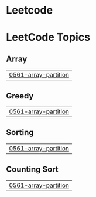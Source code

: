 # Leetcode
<!---LeetCode Topics Start-->
# LeetCode Topics
## Array
|  |
| ------- |
| [0561-array-partition](https://github.com/aneesh-vishwa/Leetcode/tree/master/0561-array-partition) |
## Greedy
|  |
| ------- |
| [0561-array-partition](https://github.com/aneesh-vishwa/Leetcode/tree/master/0561-array-partition) |
## Sorting
|  |
| ------- |
| [0561-array-partition](https://github.com/aneesh-vishwa/Leetcode/tree/master/0561-array-partition) |
## Counting Sort
|  |
| ------- |
| [0561-array-partition](https://github.com/aneesh-vishwa/Leetcode/tree/master/0561-array-partition) |
<!---LeetCode Topics End-->